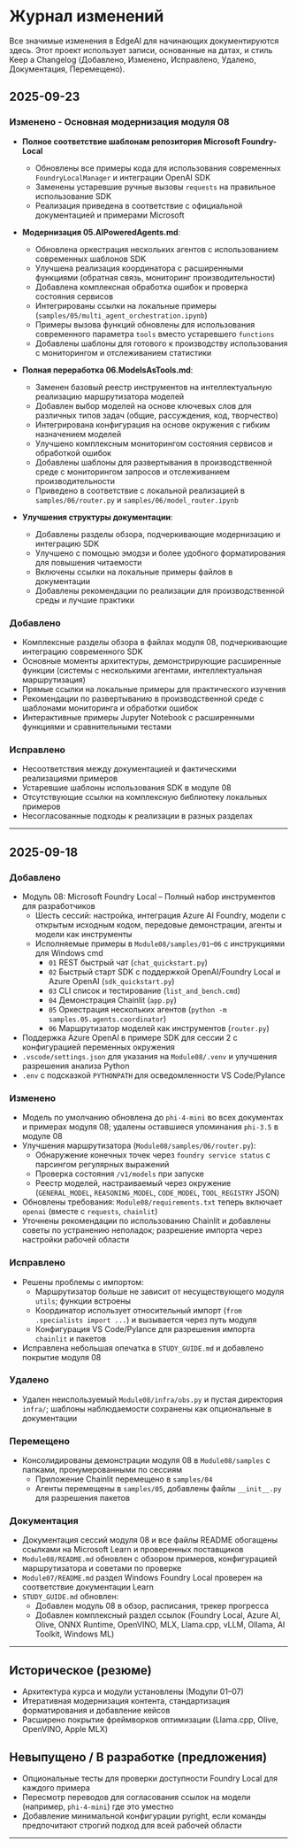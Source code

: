 <!--
CO_OP_TRANSLATOR_METADATA:
{
  "original_hash": "906e890232c6c2e1dac4cccfeb449acd",
  "translation_date": "2025-09-24T13:14:09+00:00",
  "source_file": "CHANGELOG.md",
  "language_code": "ru"
}
-->
# Журнал изменений

Все значимые изменения в EdgeAI для начинающих документируются здесь. Этот проект использует записи, основанные на датах, и стиль Keep a Changelog (Добавлено, Изменено, Исправлено, Удалено, Документация, Перемещено).

## 2025-09-23

### Изменено - Основная модернизация модуля 08
- **Полное соответствие шаблонам репозитория Microsoft Foundry-Local**
  - Обновлены все примеры кода для использования современных `FoundryLocalManager` и интеграции OpenAI SDK
  - Заменены устаревшие ручные вызовы `requests` на правильное использование SDK
  - Реализация приведена в соответствие с официальной документацией и примерами Microsoft

- **Модернизация 05.AIPoweredAgents.md**:
  - Обновлена оркестрация нескольких агентов с использованием современных шаблонов SDK
  - Улучшена реализация координатора с расширенными функциями (обратная связь, мониторинг производительности)
  - Добавлена комплексная обработка ошибок и проверка состояния сервисов
  - Интегрированы ссылки на локальные примеры (`samples/05/multi_agent_orchestration.ipynb`)
  - Примеры вызова функций обновлены для использования современного параметра `tools` вместо устаревшего `functions`
  - Добавлены шаблоны для готового к производству использования с мониторингом и отслеживанием статистики

- **Полная переработка 06.ModelsAsTools.md**:
  - Заменен базовый реестр инструментов на интеллектуальную реализацию маршрутизатора моделей
  - Добавлен выбор моделей на основе ключевых слов для различных типов задач (общие, рассуждения, код, творчество)
  - Интегрирована конфигурация на основе окружения с гибким назначением моделей
  - Улучшено комплексным мониторингом состояния сервисов и обработкой ошибок
  - Добавлены шаблоны для развертывания в производственной среде с мониторингом запросов и отслеживанием производительности
  - Приведено в соответствие с локальной реализацией в `samples/06/router.py` и `samples/06/model_router.ipynb`

- **Улучшения структуры документации**:
  - Добавлены разделы обзора, подчеркивающие модернизацию и интеграцию SDK
  - Улучшено с помощью эмодзи и более удобного форматирования для повышения читаемости
  - Включены ссылки на локальные примеры файлов в документации
  - Добавлены рекомендации по реализации для производственной среды и лучшие практики

### Добавлено
- Комплексные разделы обзора в файлах модуля 08, подчеркивающие интеграцию современного SDK
- Основные моменты архитектуры, демонстрирующие расширенные функции (системы с несколькими агентами, интеллектуальная маршрутизация)
- Прямые ссылки на локальные примеры для практического изучения
- Рекомендации по развертыванию в производственной среде с шаблонами мониторинга и обработки ошибок
- Интерактивные примеры Jupyter Notebook с расширенными функциями и сравнительными тестами

### Исправлено
- Несоответствия между документацией и фактическими реализациями примеров
- Устаревшие шаблоны использования SDK в модуле 08
- Отсутствующие ссылки на комплексную библиотеку локальных примеров
- Несогласованные подходы к реализации в разных разделах

---

## 2025-09-18

### Добавлено
- Модуль 08: Microsoft Foundry Local – Полный набор инструментов для разработчиков
  - Шесть сессий: настройка, интеграция Azure AI Foundry, модели с открытым исходным кодом, передовые демонстрации, агенты и модели как инструменты
  - Исполняемые примеры в `Module08/samples/01`–`06` с инструкциями для Windows cmd
    - `01` REST быстрый чат (`chat_quickstart.py`)
    - `02` Быстрый старт SDK с поддержкой OpenAI/Foundry Local и Azure OpenAI (`sdk_quickstart.py`)
    - `03` CLI список и тестирование (`list_and_bench.cmd`)
    - `04` Демонстрация Chainlit (`app.py`)
    - `05` Оркестрация нескольких агентов (`python -m samples.05.agents.coordinator`)
    - `06` Маршрутизатор моделей как инструментов (`router.py`)
- Поддержка Azure OpenAI в примере SDK для сессии 2 с конфигурацией переменных окружения
- `.vscode/settings.json` для указания на `Module08/.venv` и улучшения разрешения анализа Python
- `.env` с подсказкой `PYTHONPATH` для осведомленности VS Code/Pylance

### Изменено
- Модель по умолчанию обновлена до `phi-4-mini` во всех документах и примерах модуля 08; удалены оставшиеся упоминания `phi-3.5` в модуле 08
- Улучшения маршрутизатора (`Module08/samples/06/router.py`):
  - Обнаружение конечных точек через `foundry service status` с парсингом регулярных выражений
  - Проверка состояния `/v1/models` при запуске
  - Реестр моделей, настраиваемый через окружение (`GENERAL_MODEL`, `REASONING_MODEL`, `CODE_MODEL`, `TOOL_REGISTRY` JSON)
- Обновлены требования: `Module08/requirements.txt` теперь включает `openai` (вместе с `requests`, `chainlit`)
- Уточнены рекомендации по использованию Chainlit и добавлены советы по устранению неполадок; разрешение импорта через настройки рабочей области

### Исправлено
- Решены проблемы с импортом:
  - Маршрутизатор больше не зависит от несуществующего модуля `utils`; функции встроены
  - Координатор использует относительный импорт (`from .specialists import ...`) и вызывается через путь модуля
  - Конфигурация VS Code/Pylance для разрешения импорта `chainlit` и пакетов
- Исправлена небольшая опечатка в `STUDY_GUIDE.md` и добавлено покрытие модуля 08

### Удалено
- Удален неиспользуемый `Module08/infra/obs.py` и пустая директория `infra/`; шаблоны наблюдаемости сохранены как опциональные в документации

### Перемещено
- Консолидированы демонстрации модуля 08 в `Module08/samples` с папками, пронумерованными по сессиям
  - Приложение Chainlit перемещено в `samples/04`
  - Агенты перемещены в `samples/05`, добавлены файлы `__init__.py` для разрешения пакетов

### Документация
- Документация сессий модуля 08 и все файлы README обогащены ссылками на Microsoft Learn и проверенных поставщиков
- `Module08/README.md` обновлен с обзором примеров, конфигурацией маршрутизатора и советами по проверке
- `Module07/README.md` раздел Windows Foundry Local проверен на соответствие документации Learn
- `STUDY_GUIDE.md` обновлен:
  - Добавлен модуль 08 в обзор, расписания, трекер прогресса
  - Добавлен комплексный раздел ссылок (Foundry Local, Azure AI, Olive, ONNX Runtime, OpenVINO, MLX, Llama.cpp, vLLM, Ollama, AI Toolkit, Windows ML)

---

## Историческое (резюме)
- Архитектура курса и модули установлены (Модули 01–07)
- Итеративная модернизация контента, стандартизация форматирования и добавление кейсов
- Расширено покрытие фреймворков оптимизации (Llama.cpp, Olive, OpenVINO, Apple MLX)

## Невыпущено / В разработке (предложения)
- Опциональные тесты для проверки доступности Foundry Local для каждого примера
- Пересмотр переводов для согласования ссылок на модели (например, `phi-4-mini`) где это уместно
- Добавление минимальной конфигурации pyright, если команды предпочитают строгий подход для всей рабочей области

---

